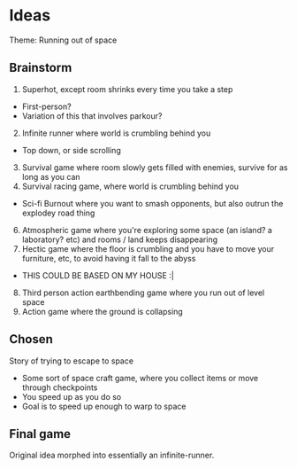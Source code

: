 # Ideas

Theme: Running out of space

## Brainstorm

1. Superhot, except room shrinks every time you take a step
  - First-person?
  - Variation of this that involves parkour?
2. Infinite runner where world is crumbling behind you
  - Top down, or side scrolling
3. Survival game where room slowly gets filled with enemies, survive for as long as you can
5. Survival racing game, where world is crumbling behind you
  - Sci-fi Burnout where you want to smash opponents, but also outrun the explodey road thing
6. Atmospheric game where you're exploring some space (an island? a laboratory? etc) and rooms / land keeps disappearing
7. Hectic game where the floor is crumbling and you have to move your furniture, etc, to avoid having it fall to the abyss
  - THIS COULD BE BASED ON MY HOUSE :|
8. Third person action earthbending game where you run out of level space
9. Action game where the ground is collapsing

## Chosen

Story of trying to escape to space
- Some sort of space craft game, where you collect items or move through checkpoints
- You speed up as you do so
- Goal is to speed up enough to warp to space

## Final game

Original idea morphed into essentially an infinite-runner.
